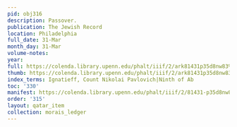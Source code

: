 ```yaml
---
pid: obj316
description: Passover.
publication: The Jewish Record
location: Philadelphia
full_date: 31-Mar
month_day: 31-Mar
volume-notes:
year:
full: https://colenda.library.upenn.edu/phalt/iiif/2/ark81431p35d8nw83%2FSHA256E-s7896265--fc4dee356c120a7bd47c0f335bf9a353ae206cb1b4f15ce6d564c98f9dc32b30.jpeg/full/3500,/0/default.jpg
thumb: https://colenda.library.upenn.edu/phalt/iiif/2/ark81431p35d8nw83%2FSHA256E-s7896265--fc4dee356c120a7bd47c0f335bf9a353ae206cb1b4f15ce6d564c98f9dc32b30.jpeg/full/!200,200/0/default.jpg
index_terms: Ignatieff, Count Nikolai Pavlovich|Ninth of Ab
toc: '330'
manifest: https://colenda.library.upenn.edu/phalt/iiif/2/81431-p35d8nw83/manifest
order: '315'
layout: qatar_item
collection: morais_ledger
---
```

